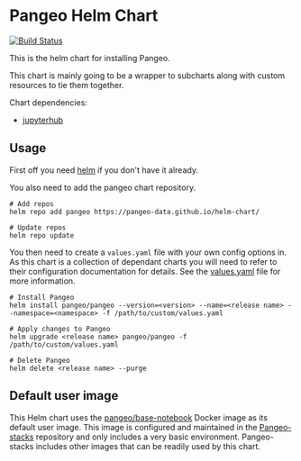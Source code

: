 # Pangeo Helm Chart
[![Build Status](https://travis-ci.org/pangeo-data/helm-chart.svg?branch=master)](https://travis-ci.org/pangeo-data/helm-chart)

This is the helm chart for installing Pangeo.

This chart is mainly going to be a wrapper to subcharts along with custom resources to tie them together.

Chart dependencies:
 - [jupyterhub](https://zero-to-jupyterhub.readthedocs.io/en/latest/)

## Usage

First off you need [helm](https://github.com/kubernetes/helm) if you don't have it already.

You also need to add the pangeo chart repository.

```shell
# Add repos
helm repo add pangeo https://pangeo-data.github.io/helm-chart/

# Update repos
helm repo update
```

You then need to create a `values.yaml` file with your own config options in. As this chart is a collection of dependant charts you will need to refer to their configuration documentation for details. See the [values.yaml](pangeo/values.yaml) file for more information.

```shell
# Install Pangeo
helm install pangeo/pangeo --version=<version> --name=<release name> --namespace=<namespace> -f /path/to/custom/values.yaml

# Apply changes to Pangeo
helm upgrade <release name> pangeo/pangeo -f /path/to/custom/values.yaml

# Delete Pangeo
helm delete <release name> --purge
```

## Default user image

This Helm chart uses the [pangeo/base-notebook](https://hub.docker.com/r/pangeo/base-notebook) Docker image as its default user image. This image is configured and maintained in the [Pangeo-stacks](https://github.com/pangeo-data/pangeo-stacks) repository and only includes a very basic environment. Pangeo-stacks includes other images that can be readily used by this chart.

